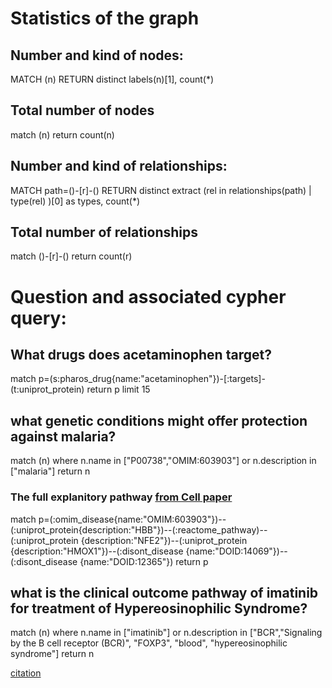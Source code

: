 # Statistics of the graph
## Number and kind of nodes:
MATCH (n) RETURN distinct labels(n)[1], count(*)

## Total number of nodes
match (n) return count(n)

## Number and kind of relationships:
MATCH path=()-[r]-() RETURN distinct extract (rel in relationships(path) | type(rel) )[0] as types, count(*)

## Total number of relationships
match ()-[r]-() return count(r)


# Question and associated cypher query:

## What drugs does acetaminophen target?
match p=(s:pharos_drug{name:"acetaminophen"})-[:targets]-(t:uniprot_protein) return p limit 15

## what genetic conditions might offer protection against malaria?
match (n) where n.name in ["P00738","OMIM:603903"] or n.description in ["malaria"] return n

### The full explanitory pathway [from Cell paper](http://dx.doi.org/10.1016/j.cell.2011.03.049)
match p=(:omim_disease{name:"OMIM:603903"})--(:uniprot_protein{description:"HBB"})--(:reactome_pathway)--(:uniprot_protein {description:"NFE2"})--(:uniprot_protein {description:"HMOX1"})--(:disont_disease {name:"DOID:14069"})--(:disont_disease {name:"DOID:12365"}) return p


## what is the clinical outcome pathway of imatinib for treatment of Hypereosinophilic Syndrome?
match (n) where n.name in ["imatinib"] or n.description in ["BCR","Signaling by the B cell receptor (BCR)", "FOXP3", "blood", "hypereosinophilic syndrome"] return n

[citation](https://www.ncbi.nlm.nih.gov/pmc/articles/PMC2579962/pdf/nihms-69803.pdf)

